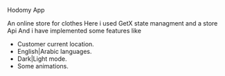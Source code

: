 Hodomy App

An online store for clothes 
Here i used GetX state managment and a store Api
And i have implemented some features like
- Customer current location.
- English|Arabic languages.
- Dark|Light mode.
- Some animations.





